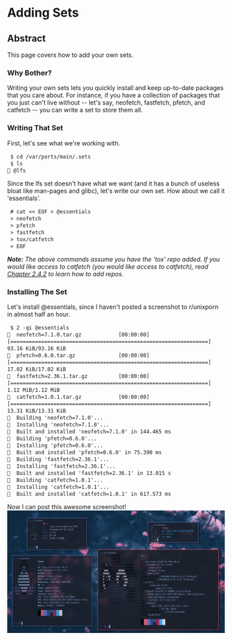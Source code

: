 # Adding Sets

## Abstract
This page covers how to add your own sets.

### Why Bother?
Writing your own sets lets you quickly install and keep up-to-date packages
that you care about. For instance, if you have a collection of packages that
you just can't live without -- let's say, neofetch, fastfetch, pfetch, and
catfetch -- you can write a set to store them all.

### Writing That Set
First, let's see what we're working with.
```
 $ cd /var/ports/main/.sets
 $ ls
 @lfs
```

Since the lfs set doesn't have what we want (and it has a bunch of useless
bloat like man-pages and glibc), let's write our own set. How about we call it
'essentials'.
```
 # cat << EOF > @essentials
 > neofetch
 > pfetch
 > fastfetch
 > tox/catfetch
 > EOF
```

***Note:** The above commands assume you have the 'tox' repo added. If you
would like access to catfetch (you would like access to catfetch), read
[Chapter 2.4.2](../repos/adding.md) to learn how to add repos.*

### Installing The Set
Let's install @essentials, since I haven't posted a screenshot to r/unixporn in
almost half an hour.
```
 $ 2 -qi @essentials
󰗠  neofetch=7.1.0.tar.gz            [00:00:00] [================================================================] 93.16 KiB/93.16 KiB
󰗠  pfetch=0.6.0.tar.gz              [00:00:00] [================================================================] 17.02 KiB/17.02 KiB
󰗠  fastfetch=2.36.1.tar.gz          [00:00:00] [================================================================] 1.12 MiB/1.12 MiB
󰗠  catfetch=1.0.1.tar.gz            [00:00:00] [================================================================] 13.31 KiB/13.31 KiB
󱠇  Building 'neofetch=7.1.0'...
󰐗  Installing 'neofetch=7.1.0'...
󰗠  Built and installed 'neofetch=7.1.0' in 144.465 ms
󱠇  Building 'pfetch=0.6.0'...
󰐗  Installing 'pfetch=0.6.0'...
󰗠  Built and installed 'pfetch=0.6.0' in 75.390 ms
󱠇  Building 'fastfetch=2.36.1'...
󰐗  Installing 'fastfetch=2.36.1'...
󰗠  Built and installed 'fastfetch=2.36.1' in 13.015 s
󱠇  Building 'catfetch=1.0.1'...
󰐗  Installing 'catfetch=1.0.1'...
󰗠  Built and installed 'catfetch=1.0.1' in 617.573 ms
```

Now I can post this awesome screenshot!
![The awesome screenshot in question](../../assets/fetch.png)
